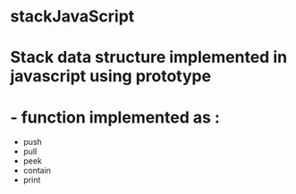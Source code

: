 # stackJavaScript

# Stack data structure implemented in javascript using prototype
# - function implemented as :
 - push
 - pull
 - peek
 - contain
 - print
